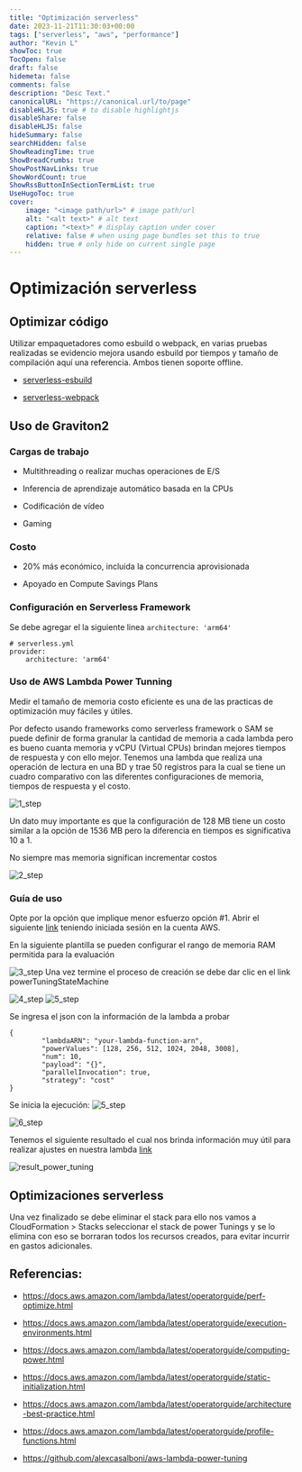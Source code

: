 ```yaml
---
title: "Optimización serverless"
date: 2023-11-21T11:30:03+00:00
tags: ["serverless", "aws", "performance"]
author: "Kevin L"
showToc: true
TocOpen: false
draft: false
hidemeta: false
comments: false
description: "Desc Text."
canonicalURL: "https://canonical.url/to/page"
disableHLJS: true # to disable highlightjs
disableShare: false
disableHLJS: false
hideSummary: false
searchHidden: false
ShowReadingTime: true
ShowBreadCrumbs: true
ShowPostNavLinks: true
ShowWordCount: true
ShowRssButtonInSectionTermList: true
UseHugoToc: true
cover:
    image: "<image path/url>" # image path/url
    alt: "<alt text>" # alt text
    caption: "<text>" # display caption under cover
    relative: false # when using page bundles set this to true
    hidden: true # only hide on current single page
--- 
```

# Optimización serverless

## Optimizar código

Utilizar empaquetadores como esbuild o webpack, en varias pruebas realizadas se evidencio mejora usando esbuild por tiempos y tamaño de compilación aquí  una referencia. Ambos tienen soporte offline.


* [serverless-esbuild](https://www.npmjs.com/package/serverless-esbuild)

* [serverless-webpack](https://www.serverless.com/plugins/serverless-webpack)

## Uso de Graviton2

### Cargas de trabajo

* Multithreading o realizar muchas operaciones de E/S

* Inferencia de aprendizaje automático basada en la CPUs

* Codificación de vídeo

* Gaming

### Costo
* 20% más económico, incluida la concurrencia aprovisionada

* Apoyado en Compute Savings Plans

### Configuración en Serverless Framework
Se debe agregar el la siguiente linea `architecture: 'arm64'`


```
# serverless.yml
provider:
    architecture: 'arm64'
```

### Uso de AWS Lambda Power Tunning
Medir el tamaño de memoria costo eficiente es una de las practicas de optimización muy fáciles y útiles.

Por defecto usando frameworks como serverless framework o SAM se puede definir de forma granular la cantidad de memoria a cada lambda pero es bueno cuanta memoria y vCPU (Virtual CPUs) brindan mejores tiempos de respuesta y con ello mejor.
Tenemos una lambda que realiza una operación de lectura en una BD y trae 50 registros para la cual se tiene un cuadro comparativo con las diferentes configuraciones de memoria, tiempos de respuesta y el costo.

![1_step](/1_step_power_tuning.png "Step 1")

Un dato muy importante es que la configuración de 128 MB tiene un costo similar a la opción de 1536 MB pero la diferencia en tiempos es significativa 10 a 1.

No siempre mas memoria significan incrementar costos

![2_step](/2_step_power_tuning.png "Step 2")

### Guía de uso
Opte por la opción que implique menor esfuerzo opción #1. Abrir el siguiente [link](https://serverlessrepo.aws.amazon.com/applications/arn:aws:serverlessrepo:us-east-1:451282441545:applications~aws-lambda-power-tuning) teniendo iniciada sesión en la cuenta AWS.

En la siguiente plantilla se pueden configurar el rango de memoria RAM permitida para la evaluación

![3_step](/3_step_power_tuning.png "Step 3")
Una vez termine el proceso de creación se debe dar clic en el link powerTuningStateMachine

![4_step](/4_step_power_tuning.png "Step 4")
![5_step](/5_step_power_tuning.png "Step 5")

Se ingresa el json con la información de la lambda a probar


```
{
        "lambdaARN": "your-lambda-function-arn",
        "powerValues": [128, 256, 512, 1024, 2048, 3008],
        "num": 10,
        "payload": "{}",
        "parallelInvocation": true,
        "strategy": "cost"
}
```

Se inicia la ejecución:
![5_step](/5_step_power_tuning.png "Step 5")

![6_step](/6_step_power_tuning.png "Step 6")

Tenemos el siguiente resultado el cual nos brinda información muy útil para realizar ajustes en nuestra lambda [link](https://lambda-power-tuning.show/#gAAAAQACAAQACMAL;AACJQ6uqGUMAAIhBAAA4QVVVPUEAAEBB;ERP6NIWNDDXGP/gzEzwvNBM8rzQesAA1)

![result_power_tuning](/result_power_tuning.png "result_power_tuning")


## Optimizaciones serverless 

Una vez finalizado se debe eliminar el stack para ello nos vamos a CloudFormation > Stacks seleccionar el stack de power Tunings y se lo elimina con eso se borraran todos los recursos creados, para evitar incurrir en gastos adicionales.

## Referencias:

* https://docs.aws.amazon.com/lambda/latest/operatorguide/perf-optimize.html

* https://docs.aws.amazon.com/lambda/latest/operatorguide/execution-environments.html

* https://docs.aws.amazon.com/lambda/latest/operatorguide/computing-power.html

* https://docs.aws.amazon.com/lambda/latest/operatorguide/static-initialization.html

* https://docs.aws.amazon.com/lambda/latest/operatorguide/architecture-best-practice.html

* https://docs.aws.amazon.com/lambda/latest/operatorguide/profile-functions.html

* https://github.com/alexcasalboni/aws-lambda-power-tuning

 

